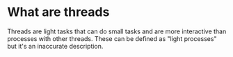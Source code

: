 # What are threads
Threads are light tasks that can do small tasks and are more interactive than processes with other threads. These can be defined as "light processes" but it's an inaccurate description. 